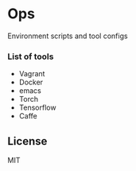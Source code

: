# Ops

Environment scripts and tool configs 

### List of tools

- Vagrant
- Docker 
- emacs
- Torch
- Tensorflow
- Caffe

License 
----

MIT
